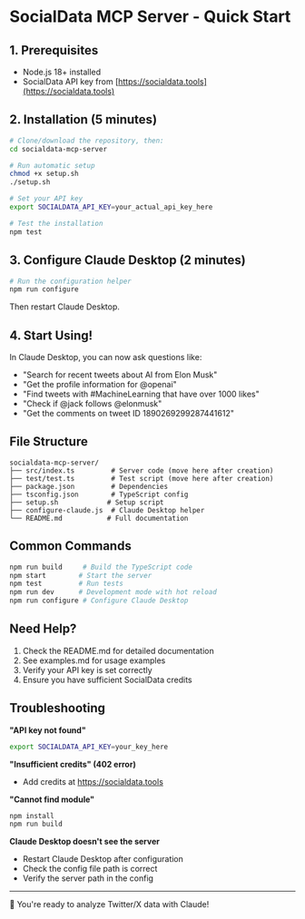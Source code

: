 # SocialData MCP Server - Quick Start

## 1. Prerequisites
- Node.js 18+ installed
- SocialData API key from [https://socialdata.tools](https://socialdata.tools)

## 2. Installation (5 minutes)

```bash
# Clone/download the repository, then:
cd socialdata-mcp-server

# Run automatic setup
chmod +x setup.sh
./setup.sh

# Set your API key
export SOCIALDATA_API_KEY=your_actual_api_key_here

# Test the installation
npm test
```

## 3. Configure Claude Desktop (2 minutes)

```bash
# Run the configuration helper
npm run configure
```

Then restart Claude Desktop.

## 4. Start Using!

In Claude Desktop, you can now ask questions like:

- "Search for recent tweets about AI from Elon Musk"
- "Get the profile information for @openai"
- "Find tweets with #MachineLearning that have over 1000 likes"
- "Check if @jack follows @elonmusk"
- "Get the comments on tweet ID 1890269299287441612"

## File Structure

```
socialdata-mcp-server/
├── src/index.ts         # Server code (move here after creation)
├── test/test.ts         # Test script (move here after creation)
├── package.json         # Dependencies
├── tsconfig.json        # TypeScript config
├── setup.sh            # Setup script
├── configure-claude.js  # Claude Desktop helper
└── README.md           # Full documentation
```

## Common Commands

```bash
npm run build     # Build the TypeScript code
npm start        # Start the server
npm test         # Run tests
npm run dev      # Development mode with hot reload
npm run configure # Configure Claude Desktop
```

## Need Help?

1. Check the README.md for detailed documentation
2. See examples.md for usage examples
3. Verify your API key is set correctly
4. Ensure you have sufficient SocialData credits

## Troubleshooting

**"API key not found"**
```bash
export SOCIALDATA_API_KEY=your_key_here
```

**"Insufficient credits" (402 error)**
- Add credits at https://socialdata.tools

**"Cannot find module"**
```bash
npm install
npm run build
```

**Claude Desktop doesn't see the server**
- Restart Claude Desktop after configuration
- Check the config file path is correct
- Verify the server path in the config

---

🎉 You're ready to analyze Twitter/X data with Claude!